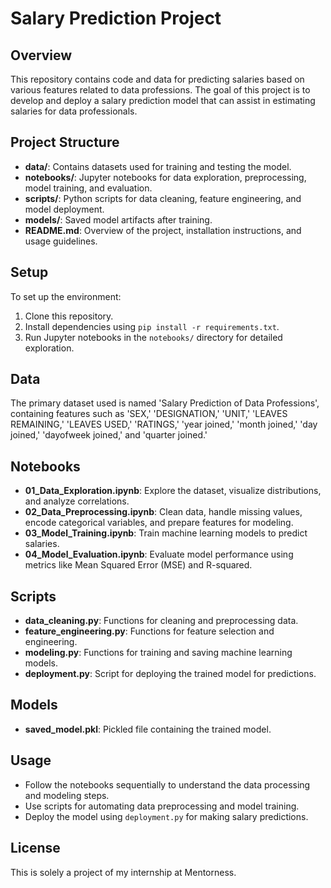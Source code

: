 # Salary Prediction Project

## Overview
This repository contains code and data for predicting salaries based on various features related to data professions. The goal of this project is to develop and deploy a salary prediction model that can assist in estimating salaries for data professionals.

## Project Structure
- **data/**: Contains datasets used for training and testing the model.
- **notebooks/**: Jupyter notebooks for data exploration, preprocessing, model training, and evaluation.
- **scripts/**: Python scripts for data cleaning, feature engineering, and model deployment.
- **models/**: Saved model artifacts after training.
- **README.md**: Overview of the project, installation instructions, and usage guidelines.

## Setup
To set up the environment:
1. Clone this repository.
2. Install dependencies using `pip install -r requirements.txt`.
3. Run Jupyter notebooks in the `notebooks/` directory for detailed exploration.

## Data
The primary dataset used is named 'Salary Prediction of Data Professions', containing features such as 'SEX,' 'DESIGNATION,' 'UNIT,' 'LEAVES REMAINING,' 'LEAVES USED,' 'RATINGS,' 'year joined,' 'month joined,' 'day joined,' 'dayofweek joined,' and 'quarter joined.'

## Notebooks
- **01_Data_Exploration.ipynb**: Explore the dataset, visualize distributions, and analyze correlations.
- **02_Data_Preprocessing.ipynb**: Clean data, handle missing values, encode categorical variables, and prepare features for modeling.
- **03_Model_Training.ipynb**: Train machine learning models to predict salaries.
- **04_Model_Evaluation.ipynb**: Evaluate model performance using metrics like Mean Squared Error (MSE) and R-squared.

## Scripts
- **data_cleaning.py**: Functions for cleaning and preprocessing data.
- **feature_engineering.py**: Functions for feature selection and engineering.
- **modeling.py**: Functions for training and saving machine learning models.
- **deployment.py**: Script for deploying the trained model for predictions.

## Models
- **saved_model.pkl**: Pickled file containing the trained model.

## Usage
- Follow the notebooks sequentially to understand the data processing and modeling steps.
- Use scripts for automating data preprocessing and model training.
- Deploy the model using `deployment.py` for making salary predictions.

## License
This is solely a project of my internship at Mentorness.

